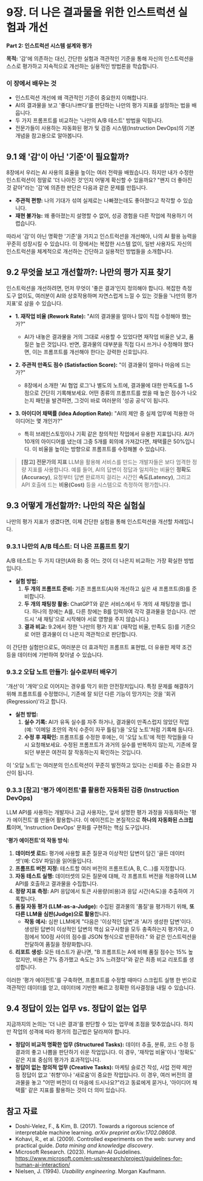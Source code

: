 # 9장. 더 나은 결과물을 위한 인스트럭션 실험과 개선

**Part 2: 인스트럭션 시스템 설계와 평가**

**목적:** '감'에 의존하는 대신, 간단한 실험과 객관적인 기준을 통해 자신의 인스트럭션을 스스로 평가하고 지속적으로 개선하는 실용적인 방법론을 학습합니다.

### 이 장에서 배우는 것
- 인스트럭션 개선에 왜 객관적인 기준이 중요한지 이해합니다.
- AI의 결과물을 보고 '좋다/나쁘다'를 판단하는 나만의 평가 지표를 설정하는 법을 배웁니다.
- 두 가지 프롬프트를 비교하는 '나만의 A/B 테스트' 방법을 익힙니다.
- 전문가들이 사용하는 자동화된 평가 및 검증 시스템(Instruction DevOps)의 기본 개념을 참고용으로 알아봅니다.

## 9.1 왜 '감'이 아닌 '기준'이 필요할까?

8장에서 우리는 AI 사용의 효율을 높이는 여러 전략을 배웠습니다. 하지만 내가 수정한 인스트럭션이 정말로 '더 나아진 것'인지 어떻게 확신할 수 있을까요? "왠지 더 좋아진 것 같아"라는 '감'에 의존한 판단은 다음과 같은 문제를 만듭니다.

- **주관적 편향:** 나의 기대가 섞여 실제로는 나빠졌는데도 좋아졌다고 착각할 수 있습니다.
- **재현 불가능:** 왜 좋아졌는지 설명할 수 없어, 성공 경험을 다른 작업에 적용하기 어렵습니다.

따라서 '감'이 아닌 명확한 '기준'을 가지고 인스트럭션을 개선해야, 나의 AI 활용 능력을 꾸준히 성장시킬 수 있습니다. 이 장에서는 복잡한 시스템 없이, 일반 사용자도 자신의 인스트럭션을 체계적으로 개선하는 간단하고 실용적인 방법들을 소개합니다.

## 9.2 무엇을 보고 개선할까?: 나만의 평가 지표 찾기

인스트럭션을 개선하려면, 먼저 무엇이 '좋은 결과'인지 정의해야 합니다. 복잡한 측정 도구 없이도, 여러분이 AI와 상호작용하며 자연스럽게 느낄 수 있는 것들을 '나만의 평가 지표'로 삼을 수 있습니다.

- **1. 재작업 비율 (Rework Rate):** "AI의 결과물을 얼마나 많이 직접 수정해야 했는가?"
  - AI가 내놓은 결과물을 거의 그대로 사용할 수 있었다면 재작업 비율은 낮고, 품질은 높은 것입니다. 반면, 결과물의 대부분을 직접 다시 쓰거나 수정해야 했다면, 이는 프롬프트를 개선해야 한다는 강력한 신호입니다.

- **2. 주관적 만족도 점수 (Satisfaction Score):** "이 결과물이 얼마나 마음에 드는가?"
  - 8장에서 소개한 'AI 협업 로그'나 별도의 노트에, 결과물에 대한 만족도를 1~5점으로 간단히 기록해보세요. 어떤 종류의 프롬프트를 썼을 때 높은 점수가 나오는지 패턴을 발견하면, 그것이 바로 여러분의 '성공 공식'이 됩니다.

- **3. 아이디어 채택률 (Idea Adoption Rate):** "AI의 제안 중 실제 업무에 적용한 아이디어는 몇 개인가?"
  - 특히 브레인스토밍이나 기획 같은 창의적인 작업에서 유용한 지표입니다. AI가 10개의 아이디어를 냈는데 그중 5개를 회의에 가져갔다면, 채택률은 50%입니다. 이 비율을 높이는 방향으로 프롬프트를 수정해볼 수 있습니다.

> **[참고] 전문가의 지표**
> LLM을 활용해 서비스를 만드는 개발자들은 보다 엄격한 정량 지표를 사용합니다. 예를 들어, AI의 답변이 정답과 일치하는 비율인 **정확도(Accuracy)**, 요청부터 답변 완료까지 걸리는 시간인 **속도(Latency)**, 그리고 API 호출에 드는 **비용(Cost)** 등을 시스템으로 측정하여 평가합니다.

## 9.3 어떻게 개선할까?: 나만의 작은 실험실

나만의 평가 지표가 생겼다면, 이제 간단한 실험을 통해 인스트럭션을 개선할 차례입니다.

### 9.3.1 나만의 A/B 테스트: 더 나은 프롬프트 찾기

A/B 테스트는 두 가지 대안(A와 B) 중 어느 것이 더 나은지 비교하는 가장 확실한 방법입니다.

- **실험 방법:**
  1.  **두 개의 프롬프트 준비:** 기존 프롬프트(A)와 개선하고 싶은 새 프롬프트(B)를 준비합니다.
  2.  **두 개의 채팅창 활용:** ChatGPT와 같은 서비스에서 두 개의 새 채팅창을 엽니다. 하나의 창에는 A를, 다른 창에는 B를 입력하여 각각 결과물을 얻습니다. (반드시 '새 채팅'으로 시작해야 서로 영향을 주지 않습니다.)
  3.  **결과 비교:** 9.2에서 정한 '나만의 평가 지표' (재작업 비율, 만족도 등)를 기준으로 어떤 결과물이 더 나은지 객관적으로 판단합니다.

이 간단한 실험만으로도, 여러분은 더 효과적인 프롬프트 표현법, 더 유용한 제약 조건 등을 데이터에 기반하여 찾아낼 수 있습니다.

### 9.3.2 오답 노트 만들기: 실수로부터 배우기

'개선'이 '개악'으로 이어지는 경우를 막기 위한 안전장치입니다. 특정 문제를 해결하기 위해 프롬프트를 수정했더니, 기존에 잘 되던 다른 기능이 망가지는 것을 '회귀(Regression)'라고 합니다.

- **실천 방법:**
  1.  **실수 기록:** AI가 유독 실수를 자주 하거나, 결과물이 만족스럽지 않았던 작업(예: '이메일 초안의 격식 수준이 자꾸 틀림')을 '오답 노트'처럼 기록해 둡니다.
  2.  **수정 후 재확인:** 프롬프트를 수정한 후에는, 이 '오답 노트'에 적힌 작업들을 다시 요청해보세요. 수정된 프롬프트가 과거의 실수를 반복하지 않는지, 기존에 잘 되던 부분은 여전히 잘 작동하는지 확인하는 것입니다.

이 '오답 노트'는 여러분의 인스트럭션이 꾸준히 발전하고 있다는 신뢰를 주는 중요한 자산이 됩니다.

### 9.3.3 [참고] '평가 에이전트'를 활용한 자동화된 검증 (Instruction DevOps)

LLM API를 사용하는 개발자나 고급 사용자는, 앞서 설명한 평가 과정을 자동화하는 '평가 에이전트'를 만들어 활용합니다. 이 에이전트는 본질적으로 **하나의 자동화된 스크립트**이며, 'Instruction DevOps' 문화를 구현하는 핵심 도구입니다.

**'평가 에이전트'의 작동 방식:**

1.  **데이터셋 로드:** 평가에 사용할 표준 질문과 이상적인 답변이 담긴 '골든 데이터셋'(예: CSV 파일)을 읽어들입니다.
2.  **프롬프트 버전 지정:** 테스트할 여러 버전의 프롬프트(A, B, C...)를 지정합니다.
3.  **자동 테스트 실행:** 데이터셋의 모든 질문에 대해, 각 프롬프트 버전을 적용하여 LLM API를 호출하고 결과물을 수집합니다.
4.  **정량 지표 측정:** API 응답에서 토큰 사용량(비용)과 응답 시간(속도)을 추출하여 기록합니다.
5.  **품질 자동 평가 (LLM-as-a-Judge):** 수집된 결과물의 '품질'을 평가하기 위해, **또 다른 LLM을 심판(Judge)으로 활용**합니다.
    - **작동 예시:** 심판 LLM에게 "다음은 '이상적인 답변'과 'AI가 생성한 답변'이다. 생성된 답변이 이상적인 답변의 핵심 요구사항을 모두 충족하는지 평가하고, 0점에서 100점 사이의 점수를 JSON 형식으로 반환하라." 와 같은 인스트럭션을 전달하여 품질을 정량화합니다.
6.  **리포트 생성:** 모든 테스트가 끝나면, "B 프롬프트는 A에 비해 품질 점수는 15% 높았지만, 비용은 7% 증가했고 속도는 3% 느려졌다"와 같은 최종 비교 리포트를 생성합니다.

이러한 '평가 에이전트'를 구축하면, 프롬프트를 수정할 때마다 스크립트 실행 한 번으로 객관적인 데이터를 얻고, 데이터에 기반한 빠르고 정확한 의사결정을 내릴 수 있습니다.

## 9.4 정답이 있는 업무 vs. 정답이 없는 업무

지금까지의 논의는 '더 나은 결과'를 판단할 수 있는 업무에 초점을 맞추었습니다. 하지만 작업의 성격에 따라 평가의 접근법은 달라져야 합니다.

- **정답이 비교적 명확한 업무 (Structured Tasks):** 데이터 추출, 분류, 코드 수정 등 결과의 좋고 나쁨을 판단하기 쉬운 작업입니다. 이 경우, '재작업 비율'이나 '정확도' 같은 지표 중심의 평가가 효과적입니다.
- **정답이 없는 창의적 업무 (Creative Tasks):** 마케팅 슬로건 작성, 사업 전략 제안 등 정답이 없고 '취향'이나 '새로움'이 중요한 작업입니다. 이 경우, 여러 버전의 결과물을 놓고 "어떤 버전이 더 마음에 드시나요?"라고 동료에게 묻거나, '아이디어 채택률' 같은 지표를 활용하는 것이 더 의미 있습니다.

## 참고 자료

- Doshi-Velez, F., & Kim, B. (2017). Towards a rigorous science of interpretable machine learning. *arXiv preprint arXiv:1702.08608*.
- Kohavi, R., et al. (2009). Controlled experiments on the web: survey and practical guide. *Data mining and knowledge discovery*.
- Microsoft Research. (2023). Human-AI Guidelines. https://www.microsoft.com/en-us/research/project/guidelines-for-human-ai-interaction/
- Nielsen, J. (1994). *Usability engineering*. Morgan Kaufmann.